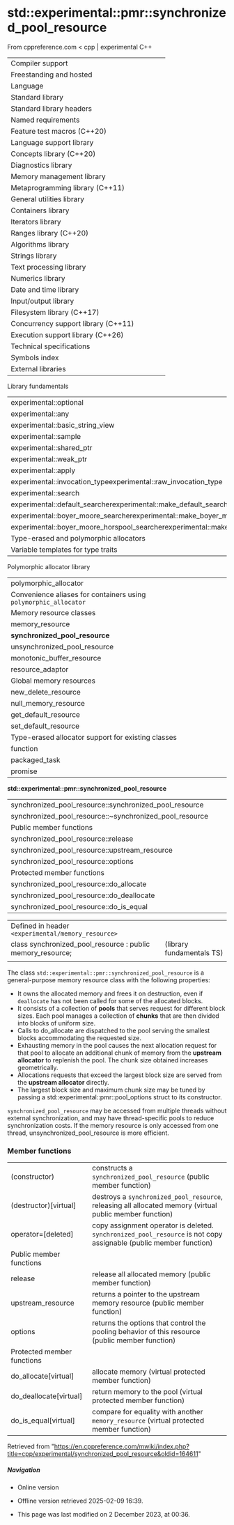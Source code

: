 # std::experimental::pmr::synchronized_pool_resource

From cppreference.com
< cpp‎ | experimental
C++

|  |  |  |  |  |
| --- | --- | --- | --- | --- |
| Compiler support | | | | |
| Freestanding and hosted | | | | |
| Language | | | | |
| Standard library | | | | |
| Standard library headers | | | | |
| Named requirements | | | | |
| Feature test macros (C++20) | | | | |
| Language support library | | | | |
| Concepts library (C++20) | | | | |
| Diagnostics library | | | | |
| Memory management library | | | | |
| Metaprogramming library (C++11) | | | | |
| General utilities library | | | | |
| Containers library | | | | |
| Iterators library | | | | |
| Ranges library (C++20) | | | | |
| Algorithms library | | | | |
| Strings library | | | | |
| Text processing library | | | | |
| Numerics library | | | | |
| Date and time library | | | | |
| Input/output library | | | | |
| Filesystem library (C++17) | | | | |
| Concurrency support library (C++11) | | | | |
| Execution support library (C++26) | | | | |
| Technical specifications | | | | |
| Symbols index | | | | |
| External libraries | | | | |

Library fundamentals

|  |  |  |  |  |
| --- | --- | --- | --- | --- |
| experimental::optional | | | | |
| experimental::any | | | | |
| experimental::basic_string_view | | | | |
| experimental::sample | | | | |
| experimental::shared_ptr | | | | |
| experimental::weak_ptr | | | | |
| experimental::apply | | | | |
| experimental::invocation_typeexperimental::raw_invocation_type | | | | |
| experimental::search | | | | |
| experimental::default_searcherexperimental::make_default_searcher | | | | |
| experimental::boyer_moore_searcherexperimental::make_boyer_moore_searcher | | | | |
| experimental::boyer_moore_horspool_searcherexperimental::make_boyer_moore_horspool_searcher | | | | |
| Type-erased and polymorphic allocators | | | | |
| Variable templates for type traits | | | | |

Polymorphic allocator library

|  |  |  |  |  |
| --- | --- | --- | --- | --- |
| polymorphic_allocator | | | | |
| Convenience aliases for containers using `polymorphic_allocator` | | | | |
| Memory resource classes | | | | |
| memory_resource | | | | |
| ****synchronized_pool_resource**** | | | | |
| unsynchronized_pool_resource | | | | |
| monotonic_buffer_resource | | | | |
| resource_adaptor | | | | |
| Global memory resources | | | | |
| new_delete_resource | | | | |
| null_memory_resource | | | | |
| get_default_resource | | | | |
| set_default_resource | | | | |
| Type-erased allocator support for existing classes | | | | |
| function | | | | |
| packaged_task | | | | |
| promise | | | | |

****std::experimental::pmr::synchronized_pool_resource****

|  |  |  |  |  |
| --- | --- | --- | --- | --- |
| synchronized_pool_resource::synchronized_pool_resource | | | | |
| synchronized_pool_resource::~synchronized_pool_resource | | | | |
| Public member functions | | | | |
| synchronized_pool_resource::release | | | | |
| synchronized_pool_resource::upstream_resource | | | | |
| synchronized_pool_resource::options | | | | |
| Protected member functions | | | | |
| synchronized_pool_resource::do_allocate | | | | |
| synchronized_pool_resource::do_deallocate | | | | |
| synchronized_pool_resource::do_is_equal | | | | |

|  |  |  |
| --- | --- | --- |
| Defined in header `<experimental/memory_resource>` |  |  |
| class synchronized_pool_resource : public memory_resource; |  | (library fundamentals TS) |
|  |  |  |

The class `std::experimental::pmr::synchronized_pool_resource` is a general-purpose memory resource class with the following properties:

- It owns the allocated memory and frees it on destruction, even if `deallocate` has not been called for some of the allocated blocks.
- It consists of a collection of **pools** that serves request for different block sizes. Each pool manages a collection of **chunks** that are then divided into blocks of uniform size.
- Calls to do_allocate are dispatched to the pool serving the smallest blocks accommodating the requested size.
- Exhausting memory in the pool causes the next allocation request for that pool to allocate an additional chunk of memory from the **upstream allocator** to replenish the pool. The chunk size obtained increases geometrically.
- Allocations requests that exceed the largest block size are served from the **upstream allocator** directly.
- The largest block size and maximum chunk size may be tuned by passing a std::experimental::pmr::pool_options struct to its constructor.

`synchronized_pool_resource` may be accessed from multiple threads without external synchronization, and may have thread-specific pools to reduce synchronization costs. If the memory resource is only accessed from one thread, unsynchronized_pool_resource is more efficient.

### Member functions

|  |  |
| --- | --- |
| (constructor) | constructs a `synchronized_pool_resource`   (public member function) |
| (destructor)[virtual] | destroys a `synchronized_pool_resource`, releasing all allocated memory   (virtual public member function) |
| operator=[deleted] | copy assignment operator is deleted. `synchronized_pool_resource` is not copy assignable   (public member function) |
| Public member functions | |
| release | release all allocated memory   (public member function) |
| upstream_resource | returns a pointer to the upstream memory resource   (public member function) |
| options | returns the options that control the pooling behavior of this resource   (public member function) |
| Protected member functions | |
| do_allocate[virtual] | allocate memory   (virtual protected member function) |
| do_deallocate[virtual] | return memory to the pool   (virtual protected member function) |
| do_is_equal[virtual] | compare for equality with another `memory_resource`   (virtual protected member function) |

Retrieved from "<https://en.cppreference.com/mwiki/index.php?title=cpp/experimental/synchronized_pool_resource&oldid=164611>"

##### Navigation

- Online version
- Offline version retrieved 2025-02-09 16:39.

- This page was last modified on 2 December 2023, at 00:36.